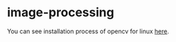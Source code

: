 # image-processing

You can see installation process of opencv for linux [here](http://www.technical-recipes.com/2014/using-opencv-in-codeblocks-in-linux/).
